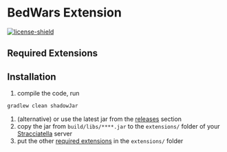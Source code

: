 [license-shield]: https://img.shields.io/github/license/TeamSkyBeach/BedWarsExtension
[license-link]: /LICENSE

# BedWars Extension
[ ![license-shield] ][license-link]

## Required Extensions

## Installation
1. compile the code, run
```bash
gradlew clean shadowJar
```
1. (alternative) or use the latest jar from the [releases](https://github.com/TeamSkyBeach/BedWarsExtension/releases) section
2. copy the jar from `build/libs/****.jar` to the `extensions/` folder of your [Stracciatella](https://github.com/TeamSkyBeach/Stracciatella) server
3. put the other [required extensions](#required-extensions) in the `extensions/` folder
